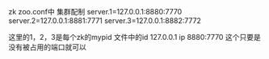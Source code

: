 zk zoo.conf中
集群配制
server.1=127.0.0.1:8880:7770
server.2=127.0.0.1:8881:7771
server.3=127.0.0.1:8882:7772

这里的1，2，3是每个zk的mypid 文件中的id
127.0.0.1 ip
8880:7770 这个只要是没有被占用的端口就可以
